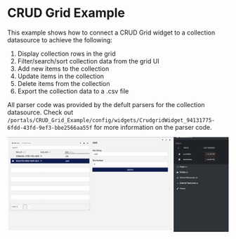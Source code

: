 # CRUD Grid Example

This example shows how to connect a CRUD Grid widget to a collection datasource to achieve the following:

1. Display collection rows in the grid
2. Filter/search/sort collection data from the grid UI
3. Add new items to the collection
4. Update items in the collection
5. Delete items from the collection
6. Export the collection data to a .csv file

All parser code was provided by the defult parsers for the collection datasource. Check out `/portals/CRUD_Grid_Example/config/widgets/CrudgridWidget_94131775-6fdd-43fd-9ef3-bbe2566aa55f` for more information on the parser code.

![](img/portalScreenshot.png)

